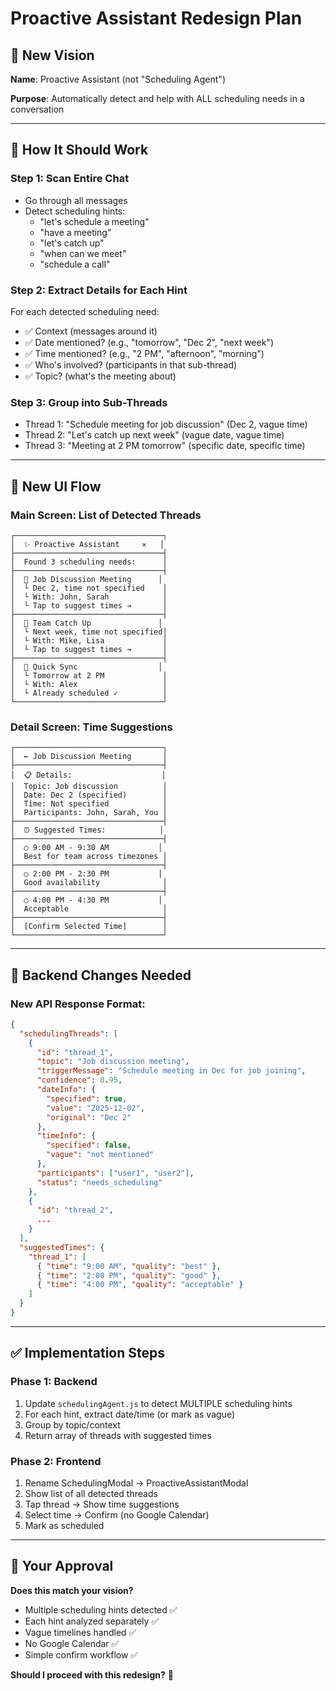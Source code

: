 # Proactive Assistant Redesign Plan

## 🎯 **New Vision**

**Name**: Proactive Assistant (not "Scheduling Agent")

**Purpose**: Automatically detect and help with ALL scheduling needs in a conversation

---

## 🧠 **How It Should Work**

### **Step 1: Scan Entire Chat**
- Go through all messages
- Detect scheduling hints:
  - "let's schedule a meeting"
  - "have a meeting"
  - "let's catch up"
  - "when can we meet"
  - "schedule a call"

### **Step 2: Extract Details for Each Hint**
For each detected scheduling need:
- ✅ Context (messages around it)
- ✅ Date mentioned? (e.g., "tomorrow", "Dec 2", "next week")
- ✅ Time mentioned? (e.g., "2 PM", "afternoon", "morning")
- ✅ Who's involved? (participants in that sub-thread)
- ✅ Topic? (what's the meeting about)

### **Step 3: Group into Sub-Threads**
- Thread 1: "Schedule meeting for job discussion" (Dec 2, vague time)
- Thread 2: "Let's catch up next week" (vague date, vague time)
- Thread 3: "Meeting at 2 PM tomorrow" (specific date, specific time)

---

## 🎨 **New UI Flow**

### **Main Screen: List of Detected Threads**
```
┌─────────────────────────────────┐
│  ✨ Proactive Assistant     ✕   │
├─────────────────────────────────┤
│  Found 3 scheduling needs:      │
├─────────────────────────────────┤
│  📅 Job Discussion Meeting      │
│  └ Dec 2, time not specified    │
│  └ With: John, Sarah            │
│  └ Tap to suggest times →       │
├─────────────────────────────────┤
│  📅 Team Catch Up               │
│  └ Next week, time not specified│
│  └ With: Mike, Lisa             │
│  └ Tap to suggest times →       │
├─────────────────────────────────┤
│  📅 Quick Sync                  │
│  └ Tomorrow at 2 PM             │
│  └ With: Alex                   │
│  └ Already scheduled ✓          │
└─────────────────────────────────┘
```

### **Detail Screen: Time Suggestions**
```
┌─────────────────────────────────┐
│  ← Job Discussion Meeting       │
├─────────────────────────────────┤
│  📋 Details:                    │
│  Topic: Job discussion          │
│  Date: Dec 2 (specified)        │
│  Time: Not specified            │
│  Participants: John, Sarah, You │
├─────────────────────────────────┤
│  ⏰ Suggested Times:            │
├─────────────────────────────────┤
│  ○ 9:00 AM - 9:30 AM           │
│  Best for team across timezones │
├─────────────────────────────────┤
│  ○ 2:00 PM - 2:30 PM           │
│  Good availability              │
├─────────────────────────────────┤
│  ○ 4:00 PM - 4:30 PM           │
│  Acceptable                     │
├─────────────────────────────────┤
│  [Confirm Selected Time]        │
└─────────────────────────────────┘
```

---

## 🔧 **Backend Changes Needed**

### **New API Response Format**:
```json
{
  "schedulingThreads": [
    {
      "id": "thread_1",
      "topic": "Job discussion meeting",
      "triggerMessage": "Schedule meeting in Dec for job joining",
      "confidence": 0.95,
      "dateInfo": {
        "specified": true,
        "value": "2025-12-02",
        "original": "Dec 2"
      },
      "timeInfo": {
        "specified": false,
        "vague": "not mentioned"
      },
      "participants": ["user1", "user2"],
      "status": "needs_scheduling"
    },
    {
      "id": "thread_2",
      ...
    }
  ],
  "suggestedTimes": {
    "thread_1": [
      { "time": "9:00 AM", "quality": "best" },
      { "time": "2:00 PM", "quality": "good" },
      { "time": "4:00 PM", "quality": "acceptable" }
    ]
  }
}
```

---

## ✅ **Implementation Steps**

### **Phase 1: Backend**
1. Update `schedulingAgent.js` to detect MULTIPLE scheduling hints
2. For each hint, extract date/time (or mark as vague)
3. Group by topic/context
4. Return array of threads with suggested times

### **Phase 2: Frontend**
1. Rename SchedulingModal → ProactiveAssistantModal
2. Show list of all detected threads
3. Tap thread → Show time suggestions
4. Select time → Confirm (no Google Calendar)
5. Mark as scheduled

---

## 🤔 **Your Approval**

**Does this match your vision?**
- Multiple scheduling hints detected ✅
- Each hint analyzed separately ✅
- Vague timelines handled ✅
- No Google Calendar ✅
- Simple confirm workflow ✅

**Should I proceed with this redesign?** 🎯

